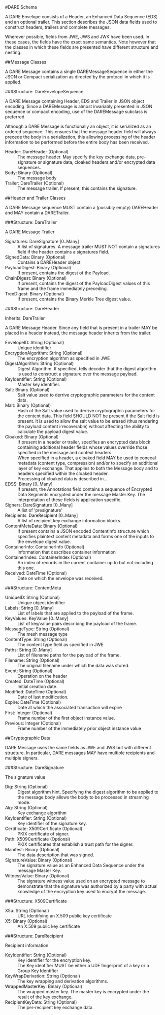 ﻿

#DARE Schema

A DARE Envelope consists of a Header, an Enhanced Data Sequence (EDS) and 
an optional trailer. This section describes the JSON data fields used to 
construct headers, trailers and complete messages.

Wherever possible, fields from JWE, JWS and JWK have been used. In these cases,
the fields have the exact same semantics. Note however that the classes in 
which these fields are presented have different structure and nesting.

##Message Classes

A DARE Message contains a single DAREMessageSequence in either the JSON or 
Compact serialization as directed by the protocol in which it is applied.

###Structure: DareEnvelopeSequence

A DARE Message containing Header, EDS and Trailer in JSON object encoding.
Since a DAREMessage is almost invariably presented in JSON sequence or
compact encoding, use of the DAREMessage subclass is preferred.

Although a DARE Message is functionally an object, it is serialized as 
an ordered sequence. This ensures that the message header field will always
precede the body in a serialization, this allowing processing of the header
information to be performed before the entire body has been received.

<dl>
<dt>Header: DareHeader (Optional)
<dd>The message header. May specify the key exchange data, pre-signature 
or signature data, cloaked headers and/or encrypted data sequences.
<dt>Body: Binary (Optional)
<dd>The message body
<dt>Trailer: DareTrailer (Optional)
<dd>The message trailer. If present, this contains the signature.
</dl>
##Header and Trailer Classes

A DARE Message sequence MUST contain a (possibly empty) DAREHeader and MAY contain
a DARETrailer. 

###Structure: DareTrailer

A DARE Message Trailer

<dl>
<dt>Signatures: DareSignature [0..Many]
<dd>A list of signatures.
A message trailer MUST NOT contain a signatures field if the header contains 
a signatures field.
<dt>SignedData: Binary (Optional)
<dd>Contains a DAREHeader object 
<dt>PayloadDigest: Binary (Optional)
<dd>If present, contains the digest of the Payload.
<dt>ChainDigest: Binary (Optional)
<dd>If present, contains the digest of the PayloadDigest values of this
frame and the frame immediately preceding.
<dt>TreeDigest: Binary (Optional)
<dd>If present, contains the Binary Merkle Tree digest value.
</dl>
###Structure: DareHeader

<dl>
<dt>Inherits:  DareTrailer
</dl>

A DARE Message Header. Since any field that is present in a trailer MAY be 
placed in a header instead, the message header inherits from the trailer.

<dl>
<dt>EnvelopeID: String (Optional)
<dd>Unique identifier
<dt>EncryptionAlgorithm: String (Optional)
<dd>The encryption algorithm as specified in JWE
<dt>DigestAlgorithm: String (Optional)
<dd>Digest Algorithm. If specified, tells decoder that the digest algorithm is used to
construct a signature over the message payload.
<dt>KeyIdentifier: String (Optional)
<dd>Master key identifier.
<dt>Salt: Binary (Optional)
<dd>Salt value used to derrive cryptographic parameters for the content data.
<dt>Malt: Binary (Optional)
<dd>Hash of the Salt value used to derrive cryptographic parameters for the content data.
This field SHOULD NOT be present if the Salt field is present. It is used to
allow the salt value to be erased (thus rendering the payload content irrecoverable)
without affecting the ability to calculate the payload digest value.
<dt>Cloaked: Binary (Optional)
<dd>If present in a header or trailer, specifies an encrypted data block 
containing additional header fields whose values override those specified 
in the message and context headers.
<dd>When specified in a header, a cloaked field MAY be used to conceal metadata 
(content type, compression) and/or to specify an additional layer of key exchange. 
That applies to both the Message body and to headers specified within the cloaked 
header.
<dd>Processing of cloaked data is described in…
<dt>EDSS: Binary [0..Many]
<dd>If present, the Annotations field contains a sequence of Encrypted Data 
Segments encrypted under the message Master Key. The interpretation of these fields 
is application specific.
<dt>Signers: DareSignature [0..Many]
<dd>A list of 'presignature'
<dt>Recipients: DareRecipient [0..Many]
<dd>A list of recipient key exchange information blocks.
<dt>ContentMetaData: Binary (Optional)
<dd>If present contains a JSON encoded ContentInfo structure which specifies
plaintext content metadata and forms one of the inputs to the envelope digest value.
<dt>ContainerInfo: ContainerInfo (Optional)
<dd>Information that describes container information
<dt>ContainerIndex: ContainerIndex (Optional)
<dd>An index of records in the current container up to but not including
this one.
<dt>Received: DateTime (Optional)
<dd>Date on which the envelope was received.
</dl>
###Structure: ContentMeta

<dl>
<dt>UniqueID: String (Optional)
<dd>Unique object identifier
<dt>Labels: String [0..Many]
<dd>List of labels that are applied to the payload of the frame.
<dt>KeyValues: KeyValue [0..Many]
<dd>List of key/value pairs describing the payload of the frame.
<dt>MessageType: String (Optional)
<dd>The mesh message type
<dt>ContentType: String (Optional)
<dd>The content type field as specified in JWE
<dt>Paths: String [0..Many]
<dd>List of filename paths for the payload of the frame.
<dt>Filename: String (Optional)
<dd>The original filename under which the data was stored.
<dt>Event: String (Optional)
<dd>Operation on the header
<dt>Created: DateTime (Optional)
<dd>Initial creation date.
<dt>Modified: DateTime (Optional)
<dd>Date of last modification.
<dt>Expire: DateTime (Optional)
<dd>Date at which the associated transaction will expire
<dt>First: Integer (Optional)
<dd>Frame number of the first object instance value.
<dt>Previous: Integer (Optional)
<dd>Frame number of the immediately prior object instance value	
</dl>
##Cryptographic Data

DARE Message uses the same fields as JWE and JWS but with different
structure. In particular, DARE messages MAY have multiple recipients
and multiple signers.

###Structure: DareSignature

The signature value

<dl>
<dt>Dig: String (Optional)
<dd>Digest algorithm hint. Specifying the digest algorithm to be applied
to the message body allows the body to be processed in streaming mode.
<dt>Alg: String (Optional)
<dd>Key exchange algorithm
<dt>KeyIdentifier: String (Optional)
<dd>Key identifier of the signature key.
<dt>Certificate: X509Certificate (Optional)
<dd>PKIX certificate of signer.
<dt>Path: X509Certificate (Optional)
<dd>PKIX certificates that establish a trust path for the signer.
<dt>Manifest: Binary (Optional)
<dd>The data description that was signed.
<dt>SignatureValue: Binary (Optional)
<dd>The signature value as an Enhanced Data Sequence under the message Master Key.
<dt>WitnessValue: Binary (Optional)
<dd>The signature witness value used on an encrypted message to demonstrate that 
the signature was authorized by a party with actual knowledge of the encryption 
key used to encrypt the message.
</dl>
###Structure: X509Certificate

<dl>
<dt>X5u: String (Optional)
<dd>URL identifying an X.509 public key certificate
<dt>X5: Binary (Optional)
<dd>An X.509 public key certificate
</dl>
###Structure: DareRecipient

Recipient information

<dl>
<dt>KeyIdentifier: String (Optional)
<dd>Key identifier for the encryption key.
<dd>The Key identifier MUST be either a UDF fingerprint of a key or a Group Key Identifier
<dt>KeyWrapDerivation: String (Optional)
<dd>The key wrapping and derivation algorithms.
<dt>WrappedMasterKey: Binary (Optional)
<dd>The wrapped master key. The master key is encrypted under the result of the key exchange.
<dt>RecipientKeyData: String (Optional)
<dd>The per-recipient key exchange data.
</dl>
